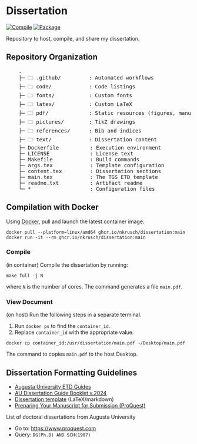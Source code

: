 # Dissertation

[![Compile](https://github.com/nkrusch/thesis/actions/workflows/compile.yaml/badge.svg)](https://github.com/nkrusch/thesis/actions/workflows/compile.yaml)
[![Package](https://github.com/nkrusch/dissertation/actions/workflows/package.yaml/badge.svg)](https://github.com/nkrusch/dissertation/actions/workflows/package.yaml)

Repository to host, compile, and share my dissertation.

## Repository Organization

<pre>
    .
    ├─ 🗀 .github/         : Automated workflows
    ├─ 🗀 code/            : Code listings
    ├─ 🗀 fonts/           : Custom fonts
    ├─ 🗀 latex/           : Custom LaTeX
    ├─ 🗀 pdf/             : Static resources (figures, manuscripts)
    ├─ 🗀 pictures/        : TikZ drawings
    ├─ 🗀 references/      : Bib and indices
    ├─ 🗀 text/            : Dissertation content
    ├─ Dockerfile          : Execution environment
    ├─ LICENSE             : License text
    ├─ Makefile            : Build commands
    ├─ args.tex            : Template configuration
    ├─ content.tex         : Dissertation sections
    ├─ main.tex            : The TGS ETD template
    ├─ readme.txt          : Artifact readme
    └─ *                   : Configuration files
</pre>

## Compilation with Docker

Using [Docker](https://docs.docker.com/engine/install/),
pull and launch the latest container image.
 
    docker pull --platform=linux/amd64 ghcr.io/nkrusch/dissertation:main
    docker run -it --rm ghcr.io/nkrusch/dissertation:main

### Compile 

(in container) Compile the dissertation by running:

    make full -j N

where `N` is the number of cores. The command generates a file `main.pdf`.

### View Document

(on host) Run the following steps in a separate terminal.

1. Run `docker ps` to find the `container_id`.
2. Replace `container_id` with the appropriate value. 

```
docker cp container_id:/usr/dissertation/main.pdf ~/Desktop/main.pdf
```

The command to copies `main.pdf` to the host Desktop.

## Dissertation Formatting Guidelines

* [Augusta University ETD Guides](https://guides.augusta.edu/etd)
* [AU Dissertation Guide Booklet v.2024](https://augustauniversity.app.box.com/s/vj0ygpy8tvyqmsbae8y0qp9767ta7jb9)
* [Dissertation template](https://github.com/aubertc/au_ccs_dissertation_template/) (LaTeX/markdown)
* [Preparing Your Manuscript for Submission (ProQuest)](https://about.proquest.com/globalassets/proquest/files/pdf-files/preparing-your-manuscript.pdf)

List of doctoral dissertations from Augusta University

* Go to: https://www.proquest.com
* Query: `DG(Ph.D) AND SCH(1907)`
 